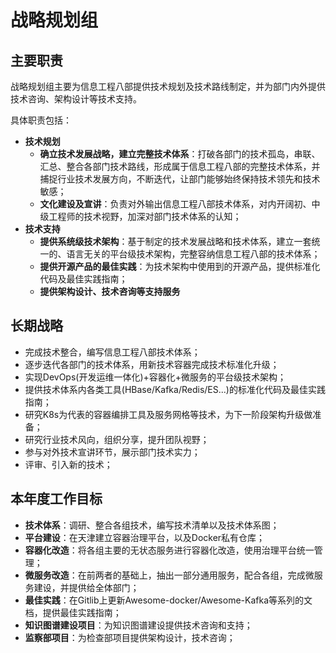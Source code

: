 # 战略规划组

## 主要职责

战略规划组主要为信息工程八部提供技术规划及技术路线制定，并为部门内外提供技术咨询、架构设计等技术支持。

具体职责包括：

- **技术规划**
  - **确立技术发展战略，建立完整技术体系**：打破各部门的技术孤岛，串联、汇总、整合各部门技术路线，形成属于信息工程八部的完整技术体系，并捕捉行业技术发展方向，不断迭代，让部门能够始终保持技术领先和技术敏感；
  - **文化建设及宣讲**：负责对外输出信息工程八部技术体系，对内开阔初、中级工程师的技术视野，加深对部门技术体系的认知；
- **技术支持**
  - **提供系统级技术架构**：基于制定的技术发展战略和技术体系，建立一套统一的、语言无关的平台级技术架构，完整容纳信息工程八部的技术体系；
  - **提供开源产品的最佳实践**：为技术架构中使用到的开源产品，提供标准化代码及最佳实践指南；
  - **提供架构设计、技术咨询等支持服务**

## 长期战略

- 完成技术整合，编写信息工程八部技术体系；
- 逐步迭代各部门的技术体系，用新技术容器完成技术标准化升级；
- 实现DevOps(开发运维一体化)+容器化+微服务的平台级技术架构；
- 提供技术体系内各类工具(HBase/Kafka/Redis/ES...)的标准化代码及最佳实践指南；
- 研究K8s为代表的容器编排工具及服务网格等技术，为下一阶段架构升级做准备；
- 研究行业技术风向，组织分享，提升团队视野；
- 参与对外技术宣讲环节，展示部门技术实力；
- 评审、引入新的技术；

## 本年度工作目标

- **技术体系**：调研、整合各组技术，编写技术清单以及技术体系图；
- **平台建设**：在天津建立容器治理平台，以及Docker私有仓库；
- **容器化改造**：将各组主要的无状态服务进行容器化改造，使用治理平台统一管理；
- **微服务改造**：在前两者的基础上，抽出一部分通用服务，配合各组，完成微服务建设，并提供给全体部门；
- **最佳实践**：在Gitlib上更新Awesome-docker/Awesome-Kafka等系列的文档，提供最佳实践指南；
- **知识图谱建设项目**：为知识图谱建设提供技术咨询和支持；
- **监察部项目**：为检查部项目提供架构设计，技术咨询；